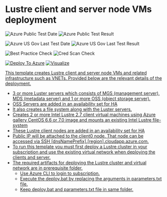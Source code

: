 # Lustre client and server node VMs deployment

![Azure Public Test Date](https://azurequickstartsservice.blob.core.windows.net/badges/intel-lustre-client-server/PublicLastTestDate.svg)
![Azure Public Test Result](https://azurequickstartsservice.blob.core.windows.net/badges/intel-lustre-client-server/PublicDeployment.svg)

![Azure US Gov Last Test Date](https://azurequickstartsservice.blob.core.windows.net/badges/intel-lustre-client-server/FairfaxLastTestDate.svg)
![Azure US Gov Last Test Result](https://azurequickstartsservice.blob.core.windows.net/badges/intel-lustre-client-server/FairfaxDeployment.svg)

![Best Practice Check](https://azurequickstartsservice.blob.core.windows.net/badges/intel-lustre-client-server/BestPracticeResult.svg)
![Cred Scan Check](https://azurequickstartsservice.blob.core.windows.net/badges/intel-lustre-client-server/CredScanResult.svg)

[![Deploy To Azure](https://raw.githubusercontent.com/fathym-it/azure-quickstart-templates/master/1-CONTRIBUTION-GUIDE/images/deploytoazure.svg?sanitize=true)](https://portal.azure.com/#create/Microsoft.Template/uri/https%3A%2F%2Fraw.githubusercontent.com%2Ffathym-it%2Fazure-quickstart-templates%2Fmaster%2Fintel-lustre-client-server%2Fazuredeploy.json)  [![Visualize](https://raw.githubusercontent.com/fathym-it/azure-quickstart-templates/master/1-CONTRIBUTION-GUIDE/images/visualizebutton.svg?sanitize=true)](http://armviz.io/#/?load=https%3A%2F%2Fraw.githubusercontent.com%2Ffathym-it%2Fazure-quickstart-templates%2Fmaster%2Fintel-lustre-client-server%2Fazuredeploy.json)

<a href="http://armviz.io/#/?load=https://raw.githubusercontent.com/fathym-it/azure-quickstart-templates/master/intel-lustre-client-server/azuredeploy.json" target="_blank">


This template creates Lustre client and server node VMs and related infrastructure such as VNETs. Provided below are the relevant details of the deployment.

* 3 or more Luster servers which consists of MGS (management server), MDS (metadata server) and 1 or more OSS (object storage server).
* OSS Servers are added in an availability set for HA
* It also creates a file system along with the Luster servers. 
* Creates 2 or more Intel Lustre 2.7 client virtual machines using Azure gallery CentOS 6.6 or 7.0 image and mounts an existing Intel Lustre file-system
* These Lustre client nodes are added in an availability set for HA
* Public IP will be attached to the client0 node. That node can be accessed via SSH [dnsNamePrefix].[region].cloudapp.azure.com.
* To run this template you must first deploy a Lustre cluster in your subscription and use the existing virtual network when deploying the clients and server.
* The required artifacts for deploying the Lustre cluster and virtual network are in prerequisite folder.
	* Use Azure CLI to login to subscription.
	* Execute the deploy.bat by replacing the arguments in parameters.txt file.
	* Keep deploy.bat and parameters.txt file in same folder.


